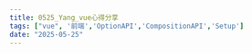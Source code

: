 ```yaml
---
title: 0525_Yang_vue心得分享
tags: ["vue", '前端','OptionAPI','CompositionAPI','Setup']
date: "2025-05-25"
---
```


<script setup lang="ts">
  import {ref} from 'vue';
  const canvaData = ref({
    src: 'https://www.canva.com/design/DAGnuQGsfPo/ujVXHopZEe9qHt4WcB7JFw/view?embed',
    title: 'vue心得分享',
    author: 'Yang',
    createdDate: '2025-05-25',
  })
</script>

<CanvaPPT v-bind="canvaData" />
